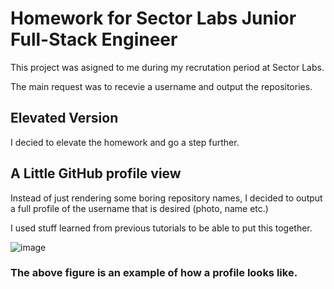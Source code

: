 # Homework for Sector Labs Junior Full-Stack Engineer 

This project was asigned to me during my recrutation period at Sector Labs. 

The main request was to recevie a username and output the repositories.

## Elevated Version 

I decied to elevate the homework and go a step further. 

## A Little GitHub profile view

Instead of just rendering some boring repository names, I decided to output a full profile of the username that is desired (photo, name etc.)

I used stuff learned from previous tutorials to be able to put this together. 

![image](https://user-images.githubusercontent.com/45365377/120898288-e48c5a80-c632-11eb-8565-2438b1bef3fe.png)

### The above figure is an example of how a profile looks like. 
